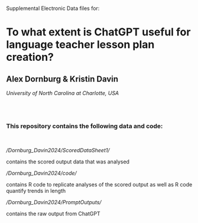 ###

Supplemental Electronic Data files for:

# To what extent is ChatGPT useful for language teacher lesson plan creation?

## Alex Dornburg & Kristin Davin
<i>University of North Carolina at Charlotte, USA</i>


 </br>  
 </br>

### This repository contains the following data and code: 
</br>

<i>/Dornburg_Davin2024/ScoredDataSheet1/</i>   

contains the scored output data that was analysed

<i>/Dornburg_Davin2024/code/</i>   

contains R code to replicate analyses of the scored output as well as R code quantify trends in length

<i>/Dornburg_Davin2024/PromptOutputs/</i>  
 
contains the raw output from ChatGPT